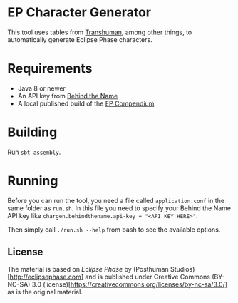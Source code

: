 EP Character Generator
======================

This tool uses tables from [Transhuman](http://eclipsephase.com/releases/transhuman), among other things, to automatically generate Eclipse Phase characters.


Requirements
============

- Java 8 or newer
- An API key from [Behind the Name](https://www.behindthename.com/api/)
- A local published build of the [EP Compendium](https://github.com/Bathtor/EPCompendium)

Building
========
Run `sbt assembly`.

Running
=======
Before you can run the tool, you need a file called `application.conf` in the same folder as `run.sh`. In this file you need to specify your Behind the Name API key like `chargen.behindthename.api-key = "<API KEY HERE>"`.

Then simply call `./run.sh --help` from bash to see the available options.


License
-------
The material is based on *Eclipse Phase* by (Posthuman Studios)[http://eclipsephase.com] and is published under Creative Commons (BY-NC-SA) 3.0 (license)[https://creativecommons.org/licenses/by-nc-sa/3.0/] as is the original material.